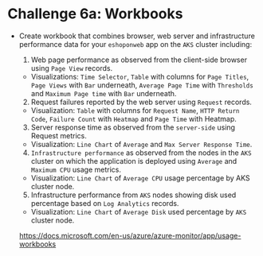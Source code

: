 # Challenge 6a: Workbooks

* Create workbook that combines browser, web server and infrastructure performance data for your `eshoponweb` app on the `AKS` cluster including:

   1. Web page performance as observed from the client-side browser using `Page View` records.
   
     * Visualizations: `Time Selector`, `Table` with columns for `Page Titles`, `Page Views` with `Bar` underneath, `Average Page Time` with `Thresholds` and `Maximum Page time` with `Bar` underneath.
     
   2. Request failures reported by the web server using `Request` records.
   
     * Visualization: `Table` with columns for `Request Name`, `HTTP Return Code`, `Failure Count` with `Heatmap` and `Page Time` with Heatmap.
     
   3. Server response time as observed from the `server-side` using Request metrics.
   
     * Visualization: `Line Chart` of `Average` and `Max Server Response Time`.
     
   4. `Infrastructure performance` as observed from the nodes in the `AKS` cluster on which the application is deployed using `Average` and `Maximum CPU` usage metrics.
   
     * Visualization: `Line Chart` of `Average CPU` usage percentage by AKS cluster node.
     
   5. Infrastructure performance from `AKS` nodes showing disk used percentage based on `Log Analytics` records.
   
     * Visualization: `Line Chart` of `Average Disk` used percentage by `AKS` cluster node.
     
     https://docs.microsoft.com/en-us/azure/azure-monitor/app/usage-workbooks
